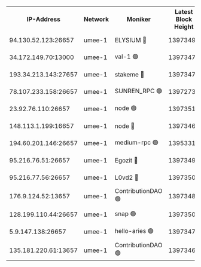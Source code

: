 


<table><tr><th>IP-Address</th><th>Network</th><th>Moniker</th><th>Latest Block Height</th><th>Earliest Block Height</th><th>Catching Up</th><th>Tx Index</th><th>Voting Power</th><th>Scan Time</th></tr><tr><td>94.130.52.123:26657</td><td>umee-1</td><td>ELYSIUM 🔴</td><td>13973497</td><td>3216011</td><td>False</td><td>off</td><td>26868901</td><td>2024-09-28T04:40:12.234077667UTC</td></tr><tr><td>34.172.149.70:13000</td><td>umee-1</td><td>val-1 🟢</td><td>13973475</td><td>12632001</td><td>False</td><td>off</td><td>0</td><td>2024-09-28T04:38:11.177927665UTC</td></tr><tr><td>193.34.213.143:27657</td><td>umee-1</td><td>stakeme 🔴</td><td>13973470</td><td>12950170</td><td>False</td><td>off</td><td>6702085</td><td>2024-09-28T04:37:40.347654414UTC</td></tr><tr><td>78.107.233.158:26657</td><td>umee-1</td><td>SUNREN_RPC 🟢</td><td>13972735</td><td>13338194</td><td>False</td><td>on</td><td>0</td><td>2024-09-28T04:38:50.066580915UTC</td></tr><tr><td>23.92.76.110:26657</td><td>umee-1</td><td>node 🟢</td><td>13973512</td><td>13547301</td><td>False</td><td>on</td><td>0</td><td>2024-09-28T04:41:37.837438580UTC</td></tr><tr><td>148.113.1.199:16657</td><td>umee-1</td><td>node 🔴</td><td>13973463</td><td>13570001</td><td>False</td><td>off</td><td>1636217</td><td>2024-09-28T04:37:03.086465955UTC</td></tr><tr><td>194.60.201.146:26657</td><td>umee-1</td><td>medium-rpc 🟢</td><td>13953319</td><td>13679252</td><td>False</td><td>on</td><td>0</td><td>2024-09-28T04:37:16.694360041UTC</td></tr><tr><td>95.216.76.51:26657</td><td>umee-1</td><td>Egozit 🔴</td><td>13973497</td><td>13873497</td><td>False</td><td>off</td><td>38518151</td><td>2024-09-28T04:40:11.870412175UTC</td></tr><tr><td>95.216.77.56:26657</td><td>umee-1</td><td>L0vd2 🔴</td><td>13973505</td><td>13873505</td><td>False</td><td>off</td><td>38294117</td><td>2024-09-28T04:40:57.246813152UTC</td></tr><tr><td>176.9.124.52:13657</td><td>umee-1</td><td>ContributionDAO 🟢</td><td>13973480</td><td>13924595</td><td>False</td><td>on</td><td>0</td><td>2024-09-28T04:38:41.097733626UTC</td></tr><tr><td>128.199.110.44:26657</td><td>umee-1</td><td>snap 🟢</td><td>13973503</td><td>13970386</td><td>False</td><td>off</td><td>0</td><td>2024-09-28T04:40:43.735522461UTC</td></tr><tr><td>5.9.147.138:26657</td><td>umee-1</td><td>hello-aries 🟢</td><td>13973474</td><td>13971461</td><td>False</td><td>off</td><td>0</td><td>2024-09-28T04:38:05.488506169UTC</td></tr><tr><td>135.181.220.61:13657</td><td>umee-1</td><td>ContributionDAO 🟢</td><td>13973461</td><td>13972380</td><td>False</td><td>off</td><td>0</td><td>2024-09-28T04:36:55.893173052UTC</td></tr></table>